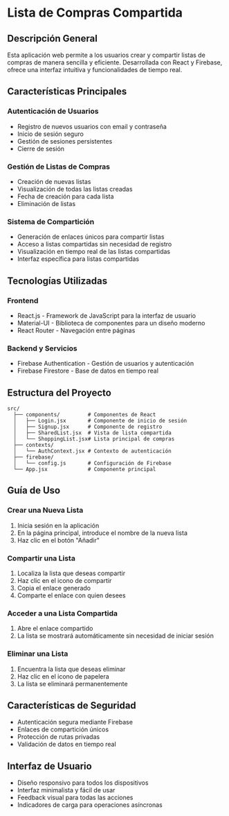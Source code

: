 # Lista de Compras Compartida

## Descripción General
Esta aplicación web permite a los usuarios crear y compartir listas de compras de manera sencilla y eficiente. Desarrollada con React y Firebase, ofrece una interfaz intuitiva y funcionalidades de tiempo real.

## Características Principales

### Autenticación de Usuarios
- Registro de nuevos usuarios con email y contraseña
- Inicio de sesión seguro
- Gestión de sesiones persistentes
- Cierre de sesión

### Gestión de Listas de Compras
- Creación de nuevas listas
- Visualización de todas las listas creadas
- Fecha de creación para cada lista
- Eliminación de listas

### Sistema de Compartición
- Generación de enlaces únicos para compartir listas
- Acceso a listas compartidas sin necesidad de registro
- Visualización en tiempo real de las listas compartidas
- Interfaz específica para listas compartidas

## Tecnologías Utilizadas

### Frontend
- React.js - Framework de JavaScript para la interfaz de usuario
- Material-UI - Biblioteca de componentes para un diseño moderno
- React Router - Navegación entre páginas

### Backend y Servicios
- Firebase Authentication - Gestión de usuarios y autenticación
- Firebase Firestore - Base de datos en tiempo real

## Estructura del Proyecto

```
src/
  ├── components/         # Componentes de React
  │   ├── Login.jsx       # Componente de inicio de sesión
  │   ├── Signup.jsx      # Componente de registro
  │   ├── SharedList.jsx  # Vista de lista compartida
  │   └── ShoppingList.jsx# Lista principal de compras
  ├── contexts/
  │   └── AuthContext.jsx # Contexto de autenticación
  ├── firebase/
  │   └── config.js       # Configuración de Firebase
  └── App.jsx             # Componente principal
```

## Guía de Uso

### Crear una Nueva Lista
1. Inicia sesión en la aplicación
2. En la página principal, introduce el nombre de la nueva lista
3. Haz clic en el botón "Añadir"

### Compartir una Lista
1. Localiza la lista que deseas compartir
2. Haz clic en el icono de compartir
3. Copia el enlace generado
4. Comparte el enlace con quien desees

### Acceder a una Lista Compartida
1. Abre el enlace compartido
2. La lista se mostrará automáticamente sin necesidad de iniciar sesión

### Eliminar una Lista
1. Encuentra la lista que deseas eliminar
2. Haz clic en el icono de papelera
3. La lista se eliminará permanentemente

## Características de Seguridad
- Autenticación segura mediante Firebase
- Enlaces de compartición únicos
- Protección de rutas privadas
- Validación de datos en tiempo real

## Interfaz de Usuario
- Diseño responsivo para todos los dispositivos
- Interfaz minimalista y fácil de usar
- Feedback visual para todas las acciones
- Indicadores de carga para operaciones asíncronas